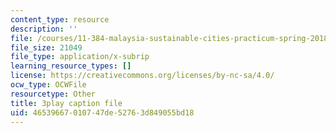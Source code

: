 ```yaml
---
content_type: resource
description: ''
file: /courses/11-384-malaysia-sustainable-cities-practicum-spring-2018/46539667010747de52763d849055bd18_R65WafN88dw.srt
file_size: 21049
file_type: application/x-subrip
learning_resource_types: []
license: https://creativecommons.org/licenses/by-nc-sa/4.0/
ocw_type: OCWFile
resourcetype: Other
title: 3play caption file
uid: 46539667-0107-47de-5276-3d849055bd18
---
```

